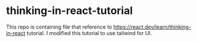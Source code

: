 # thinking-in-react-tutorial
This repo is containing file that reference to https://react.dev/learn/thinking-in-react tutorial. I modified this tutorial to use tailwind for UI.
